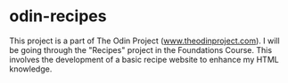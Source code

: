 # odin-recipes
This project is a part of The Odin Project (www.theodinproject.com). I will be going through the "Recipes" project in the Foundations Course. This involves the development of a basic recipe website to enhance my HTML knowledge.
